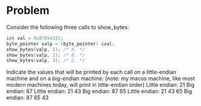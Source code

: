 # Problem

Consider the following three calls to show_bytes:

```c
int val = 0x87654321;
byte_pointer valp = (byte_pointer) &val;
show_bytes(valp, 1); /* A. */
show_bytes(valp, 2); /* B. */
show_bytes(valp, 3); /* C. */
```

Indicate the values that will be printed by each call on a little-endian machine and on a big-endian machine:
(note: my macos machine, like most modern machines today, will print in little-endian order)
Little endian: 21 Big endian: 87
Little endian: 21 43 Big endian: 87 65
Little endian: 21 43 65 Big endian: 87 65 43
